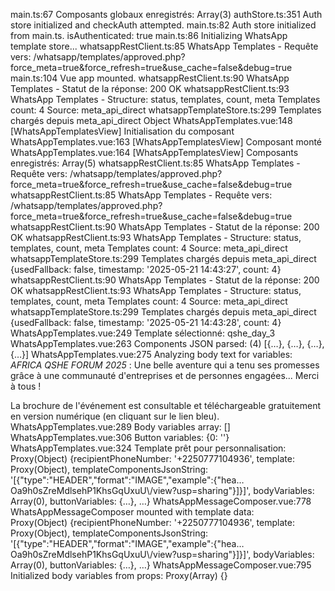 main.ts:67 Composants globaux enregistrés: Array(3)
authStore.ts:351 Auth store initialized and checkAuth attempted.
main.ts:82 Auth store initialized from main.ts. isAuthenticated: true
main.ts:86 Initializing WhatsApp template store...
whatsappRestClient.ts:85 WhatsApp Templates - Requête vers: /whatsapp/templates/approved.php?force_meta=true&force_refresh=true&use_cache=false&debug=true
main.ts:104 Vue app mounted.
whatsappRestClient.ts:90 WhatsApp Templates - Statut de la réponse: 200 OK
whatsappRestClient.ts:93 WhatsApp Templates - Structure: status, templates, count, meta Templates count: 4 Source: meta_api_direct
whatsappTemplateStore.ts:299 Templates chargés depuis meta_api_direct Object
WhatsAppTemplates.vue:148 [WhatsAppTemplatesView] Initialisation du composant
WhatsAppTemplates.vue:163 [WhatsAppTemplatesView] Composant monté
WhatsAppTemplates.vue:164 [WhatsAppTemplatesView] Composants enregistrés: Array(5)
whatsappRestClient.ts:85 WhatsApp Templates - Requête vers: /whatsapp/templates/approved.php?force_meta=true&force_refresh=true&use_cache=false&debug=true
whatsappRestClient.ts:85 WhatsApp Templates - Requête vers: /whatsapp/templates/approved.php?force_meta=true&force_refresh=true&use_cache=false&debug=true
whatsappRestClient.ts:90 WhatsApp Templates - Statut de la réponse: 200 OK
whatsappRestClient.ts:93 WhatsApp Templates - Structure: status, templates, count, meta Templates count: 4 Source: meta_api_direct
whatsappTemplateStore.ts:299 Templates chargés depuis meta_api_direct {usedFallback: false, timestamp: '2025-05-21 14:43:27', count: 4}
whatsappRestClient.ts:90 WhatsApp Templates - Statut de la réponse: 200 OK
whatsappRestClient.ts:93 WhatsApp Templates - Structure: status, templates, count, meta Templates count: 4 Source: meta_api_direct
whatsappTemplateStore.ts:299 Templates chargés depuis meta_api_direct {usedFallback: false, timestamp: '2025-05-21 14:43:28', count: 4}
WhatsAppTemplates.vue:249 Template sélectionné: qshe_day_3
WhatsAppTemplates.vue:263 Components JSON parsed: (4) [{…}, {…}, {…}, {…}]
WhatsAppTemplates.vue:275 Analyzing body text for variables: _AFRICA QSHE FORUM 2025_ : Une belle aventure qui a tenu ses promesses grâce à une communauté d'entreprises et de personnes engagées... Merci à tous !

La brochure de l'événement est consultable et téléchargeable gratuitement en version numérique (en cliquant sur le lien bleu).
WhatsAppTemplates.vue:289 Body variables array: []
WhatsAppTemplates.vue:306 Button variables: {0: ''}
WhatsAppTemplates.vue:324 Template prêt pour personnalisation: Proxy(Object) {recipientPhoneNumber: '+2250777104936', template: Proxy(Object), templateComponentsJsonString: '[{"type":"HEADER","format":"IMAGE","example":{"hea…Oa9h0sZreMdlsehP1KhsGqUxuU\\/view?usp=sharing"}]}]', bodyVariables: Array(0), buttonVariables: {…}, …}
WhatsAppMessageComposer.vue:778 WhatsAppMessageComposer mounted with template data: Proxy(Object) {recipientPhoneNumber: '+2250777104936', template: Proxy(Object), templateComponentsJsonString: '[{"type":"HEADER","format":"IMAGE","example":{"hea…Oa9h0sZreMdlsehP1KhsGqUxuU\\/view?usp=sharing"}]}]', bodyVariables: Array(0), buttonVariables: {…}, …}
WhatsAppMessageComposer.vue:795 Initialized body variables from props: Proxy(Array) {}
